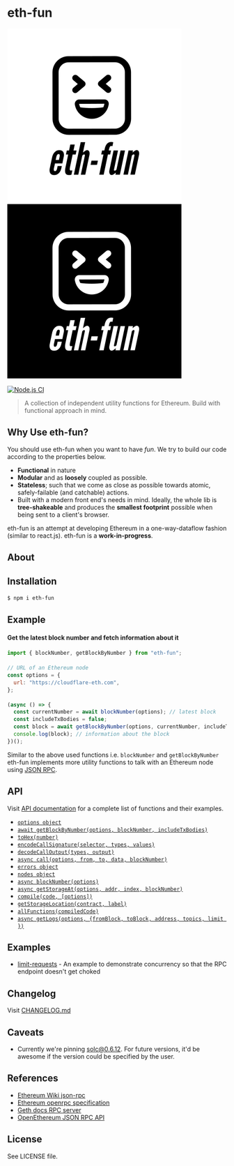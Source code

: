 # eth-fun

![](assets/eth-fun-logo-light.svg#gh-light-mode-only)
![](assets/eth-fun-logo-dark.svg#gh-dark-mode-only)

[![Node.js CI](https://github.com/rugpullindex/eth-fns/actions/workflows/node.js.yml/badge.svg)](https://github.com/rugpullindex/eth-fns/actions/workflows/node.js.yml)

> A collection of independent utility functions for Ethereum. Build with functional approach in mind.

## Why Use eth-fun?

You should use eth-fun when you want to have _fun_. We try to build our
code according to the properties below.

- **Functional** in nature
- **Modular** and as **loosely** coupled as possible.
- **Stateless**; such that we come as close as possible towards atomic,
  safely-failable (and catchable) actions.
- Built with a modern front end's needs in mind. Ideally, the whole lib is
  **tree-shakeable** and produces the **smallest footprint** possible when being sent
  to a client's browser.

eth-fun is an attempt at developing Ethereum in a one-way-dataflow fashion
(similar to react.js). eth-fun is a **work-in-progress**.

## About

## Installation

```bash
$ npm i eth-fun
```

## Example

#### Get the latest block number and fetch information about it

```js
import { blockNumber, getBlockByNumber } from "eth-fun";

// URL of an Ethereum node
const options = {
  url: "https://cloudflare-eth.com", 
};

(async () => {
  const currentNumber = await blockNumber(options); // latest block
  const includeTxBodies = false;
  const block = await getBlockByNumber(options, currentNumber, includeTxBodies);
  console.log(block); // information about the block
})();
```

Similar to the above used functions i.e. `blockNumber` and `getBlockByNumber`
eth-fun implements more utility functions to talk with an Ethereum node using
[JSON RPC](https://ethereum.org/en/developers/docs/apis/json-rpc/).

## API

Visit [API documentation](/API.md) for a complete list of functions and their examples.

- [`options object`](/API.md#options-object)
- [`await getBlockByNumber(options, blockNumber, includeTxBodies)`](/API.md#await-getblockbynumberoptions-blocknumber-includetxbodies)
- [`toHex(number)`](/API.md#tohexnumber)
- [`encodeCallSignature(selector, types, values)`](/API.md#encodecallsignatureselector-types-values)
- [`decodeCallOutput(types, output)`](/API.md#decodecalloutputtypes-output)
- [`async call(options, from, to, data, blockNumber)`](/API.md#async-calloptions-from-to-data-blocknumber)
- [`errors object`](/API.md#errors-object)
- [`nodes object`](/API.md#nodes-object)
- [`async blockNumber(options)`](/API.md#async-blocknumberoptions)
- [`async getStorageAt(options, addr, index, blockNumber)`](/API.md#async-getstorageatoptions-addr-index-blocknumber)
- [`compile(code, [options])`](/API.md#compilecode-options)
- [`getStorageLocation(contract, label)`](/API.md#getstoragelocationcontract-label)
- [`allFunctions(compiledCode)`](/API.md#allfunctionscompiledcode)
- [`async getLogs(options, {fromBlock, toBlock, address, topics, limit })`](/API.md#async-getlogsoptions-fromblock-toblock-address-topics-limit-)

## Examples

- [limit-requests](/examples/limit-requests) - An example to demonstrate concurrency so that the RPC endpoint doesn't get choked

## Changelog

Visit [CHANGELOG.md](/CHANGELOG.md)

## Caveats

- Currently we're pinning
  [solc@0.6.12](https://www.npmjs.com/package/solc/v/0.6.12). For future
  versions, it'd be awesome if the version could be specified by the user.

## References

- [Ethereum Wiki json-rpc](https://eth.wiki/json-rpc/API)
- [Ethereum openrpc specification](https://playground.open-rpc.org/?uiSchema%5BappBar%5D%5Bui:splitView%5D=false&schemaUrl=https://raw.githubusercontent.com/lightclient/eth1.0-apis/main/openrpc.json&uiSchema%5BappBar%5D%5Bui:input%5D=false)
- [Geth docs RPC server](https://geth.ethereum.org/docs/rpc/server)
- [OpenEthereum JSON RPC API](https://openethereum.github.io/JSONRPC)

## License

See LICENSE file.

